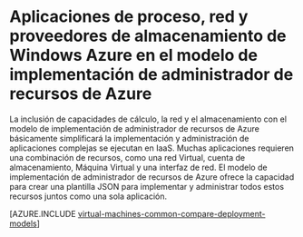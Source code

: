 <properties
   pageTitle="Proveedores de proceso, red y almacenamiento | Microsoft Azure"
   description="Información general y conceptual del cálculo, red y almacenamiento de proveedores de recursos (PRC, NRP y SRP) para las aplicaciones de Windows en el modelo de implementación de administrador de recursos de Azure"
   services="virtual-machines-windows"
   documentationCenter=""
   authors="tfitzmac"
   manager="timlt"
   editor="tysonn"
   tags="azure-resource-manager,azure-service-management"/>

<tags
   ms.service="virtual-machines-windows"
   ms.devlang="na"
   ms.topic="get-started-article"
   ms.tgt_pltfrm="vm-windows"
   ms.workload="infrastructure-services"
   ms.date="08/19/2015"
   ms.author="tomfitz"/>

# <a name="azure-compute-network-and-storage-providers-for-windows-applications-under-azure-resource-manager-deployment-model"></a>Aplicaciones de proceso, red y proveedores de almacenamiento de Windows Azure en el modelo de implementación de administrador de recursos de Azure

La inclusión de capacidades de cálculo, la red y el almacenamiento con el modelo de implementación de administrador de recursos de Azure básicamente simplificará la implementación y administración de aplicaciones complejas se ejecutan en IaaS. Muchas aplicaciones requieren una combinación de recursos, como una red Virtual, cuenta de almacenamiento, Máquina Virtual y una interfaz de red. El modelo de implementación de administrador de recursos de Azure ofrece la capacidad para crear una plantilla JSON para implementar y administrar todos estos recursos juntos como una sola aplicación.

[AZURE.INCLUDE [virtual-machines-common-compare-deployment-models](../../includes/virtual-machines-common-compare-deployment-models.md)]
